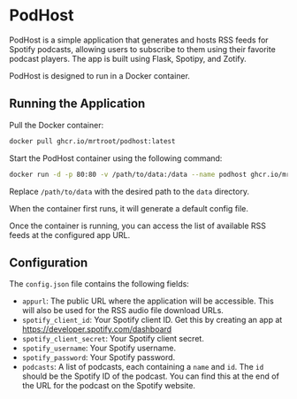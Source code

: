 # PodHost

PodHost is a simple application that generates and hosts RSS feeds for Spotify podcasts, allowing users to subscribe to them using their favorite podcast players. The app is built using Flask, Spotipy, and Zotify.

PodHost is designed to run in a Docker container.

## Running the Application

Pull the Docker container:

```bash
docker pull ghcr.io/mrtroot/podhost:latest
```

Start the PodHost container using the following command:

```bash
docker run -d -p 80:80 -v /path/to/data:/data --name podhost ghcr.io/mrtroot/podhost:latest
```

Replace `/path/to/data` with the desired path to the `data` directory.

When the container first runs, it will generate a default config file.

Once the container is running, you can access the list of available RSS feeds at the configured app URL.

## Configuration

The `config.json` file contains the following fields:

- `appurl`: The public URL where the application will be accessible. This will also be used for the RSS audio file download URLs.
- `spotify_client_id`: Your Spotify client ID. Get this by creating an app at https://developer.spotify.com/dashboard
- `spotify_client_secret`: Your Spotify client secret.
- `spotify_username`: Your Spotify username.
- `spotify_password`: Your Spotify password.
- `podcasts`: A list of podcasts, each containing a `name` and `id`. The `id` should be the Spotify ID of the podcast. You can find this at the end of the URL for the podcast on the Spotify website.
